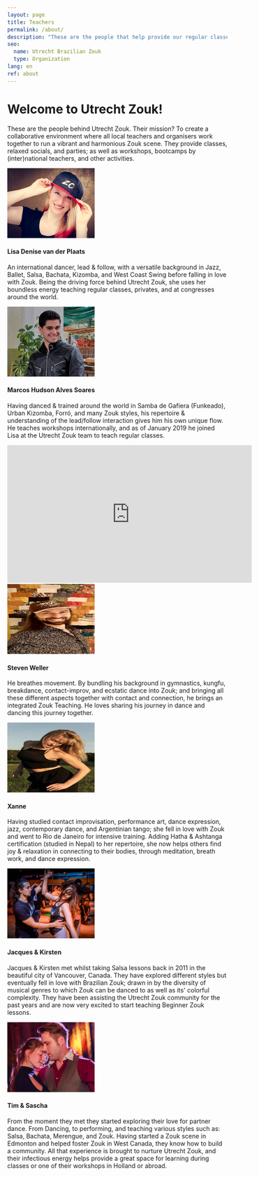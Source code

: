 ```yaml
---
layout: page
title: Teachers
permalink: /about/
description: "These are the people that help provide our regular classes, relaxed socials & party's, workshops & bootcamps by (inter)national teachers, and other activities."
seo:
  name: Utrecht Brazilian Zouk
  type: Organization
lang: en
ref: about
---
```


# Welcome to Utrecht Zouk!
<section>
  <p>
  These are the people behind Utrecht Zouk.
  Their mission? To create a collaborative environment where all local teachers
  and organisers work together to run a vibrant and harmonious Zouk scene.
  They provide classes,
  relaxed socials,
  and parties;
  as well as workshops,
  bootcamps by (inter)national teachers,
  and other activities.
  </p>
</section>

<section class="palm-left">
  <picture>
  <img
    alt='Lisa Denise van der Plaats wearing a Zouk baseball cap' 
    id='lisa lisa-and-marcos'
    height='160px'
    src='/lisa-denise-van-der-plaats.jpg'
    style='object-position:50% 46%'
    width='200px'
    />
  </picture>
  <h4>Lisa Denise van der Plaats</h4>
  <p>
  An international dancer,
  lead & follow,
  with a versatile background in
  Jazz,
  Ballet,
  Salsa,
  Bachata,
  Kizomba,
  and West Coast Swing before falling in love with Zouk.
  Being the driving force behind Utrecht Zouk,
  she uses her boundless energy teaching regular classes,
  privates,
  and at congresses around the world.
  <!-- <a href='' class='more'>read more</a> -->
  </p>
</section>

<section class="palm-right">
  <picture>
  <img
    alt='Marcos Hudson Alves Soares'
    id='marcos'
    height='160px'
    src='/marcos-hudson-alves-soares.jpg'
    style='object-position:50% 27%'
    width='200px'
  />
  </picture>
  <h4>Marcos Hudson Alves Soares</h4>
  <p>
  Having danced & trained around the world in
  Samba de Gafiera (Funkeado),
  Urban Kizomba,
  Forró,
  and many Zouk styles,
  his repertoire & understanding of the lead/follow interaction gives him his own unique flow.
  He teaches workshops internationally,
  and as of January 2019 he joined Lisa at the Utrecht Zouk team to teach regular classes.
  <!-- <a href='' class='more'>read more</a> -->
  </p>
</section>

<section>
  <div class="responsive-video">
  <iframe
    allow="accelerometer; autoplay; encrypted-media; gyroscope; picture-in-picture"
    allowfullscreen
    frameborder="0"
    height="315"
    src="https://www.youtube.com/embed/X_GtH00AlFs"
    width="560"
  ></iframe>
  </div>
</section>

<div> </div>

<section class="palm-right">
  <picture>
  <img
    alt='Steven Weller Love/Zouk baseball cap' 
    id='steven'
    height='160px'
    src='/steven-weller.jpg'
    style='object-position:50% 37%'
    width='200px'
    />
  </picture>
  <h4>Steven Weller</h4>
  <p>
  He breathes movement.
  By bundling his background in gymnastics,
  kungfu,
  breakdance,
  contact-improv,
  and ecstatic dance into Zouk;
  and bringing all these different aspects together with contact and connection,
  he brings an integrated Zouk Teaching.
  He loves sharing his journey in dance and dancing this journey together.
  </p>
</section>

<section class="palm-left">
  <picture>
  <img
    alt='Xanne'
    id='Xanne'
    height='160px'
    src='/xanne.jpg'
    style='object-position:50% 26%'
    width='200px'
  />
  </picture>

  <h4>Xanne</h4>
  <p>
  Having studied contact improvisation,
  performance art,
  dance expression,
  jazz,
  contemporary dance,
  and Argentinian tango;
  she fell in love with Zouk and went to Rio de Janeiro for intensive training.
  Adding Hatha & Ashtanga certification (studied in Nepal) to her repertoire,
  she now helps others find joy & relaxation in connecting to their bodies,
  through meditation, breath work, and dance expression.
  </p>
</section>

<section class="palm-right">
  <picture>
  <img
    alt='Jacques & Kirsten dancing Zouk'
    id='jacques-and-kirsten'
    height='160px'
    src='/jacques-and-kirsten.jpg'
    style='object-position:50% 27%'
    width='200px'
  />
  </picture>
  <h4>Jacques & Kirsten</h4>
  <p>
  Jacques & Kirsten met whilst taking Salsa lessons back in 2011 in the beautiful city of Vancouver,
  Canada.
  They have explored different styles but eventually fell in love with Brazilian Zouk;
  drawn in by the diversity of musical genres to which Zouk can be danced to as well as its' colorful complexity.
  They have been assisting the Utrecht Zouk community for the past years
  and are now very excited to start teaching Beginner Zouk lessons.
  <!-- <a href='' class='more'>read more</a> -->
  </p>
</section>

<section class="palm-right">
  <picture>
  <img
    alt='Tim & Sascha dancing Zouk'
    id='tim-and-sascha'
    height='160px'
    src='/tim-and-sascha.jpg'
    style='object-position:50% 40%'
    width='200px'
  />
  </picture>
  <h4>Tim & Sascha</h4>
  <p>
  From the moment they met they started exploring their love for partner dance.
  From Dancing,
  to performing,
  and teaching various styles such as:
  Salsa,
  Bachata,
  Merengue,
  and Zouk.
  Having started a Zouk scene in Edmonton
  and helped foster Zouk in West Canada,
  they know how to build a community.
  All that experience is brought to nurture Utrecht Zouk,
  and their infectious energy helps provide a great space for learning
  during classes or one of their workshops in Holland or abroad.
  <!-- <a href='' class='more'>read more</a> -->
  </p>
</section>
